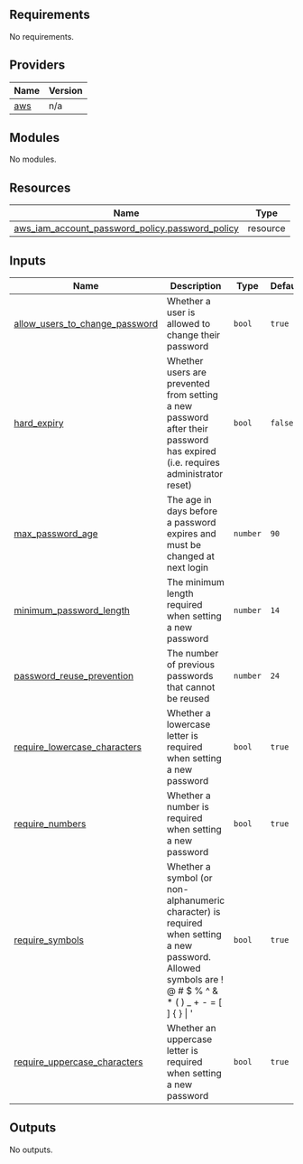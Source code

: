 <!-- BEGIN_TF_DOCS -->
## Requirements

No requirements.

## Providers

| Name | Version |
|------|---------|
| <a name="provider_aws"></a> [aws](#provider\_aws) | n/a |

## Modules

No modules.

## Resources

| Name | Type |
|------|------|
| [aws_iam_account_password_policy.password_policy](https://registry.terraform.io/providers/hashicorp/aws/latest/docs/resources/iam_account_password_policy) | resource |

## Inputs

| Name | Description | Type | Default | Required |
|------|-------------|------|---------|:--------:|
| <a name="input_allow_users_to_change_password"></a> [allow\_users\_to\_change\_password](#input\_allow\_users\_to\_change\_password) | Whether a user is allowed to change their password | `bool` | `true` | no |
| <a name="input_hard_expiry"></a> [hard\_expiry](#input\_hard\_expiry) | Whether users are prevented from setting a new password after their password has expired (i.e. requires administrator reset) | `bool` | `false` | no |
| <a name="input_max_password_age"></a> [max\_password\_age](#input\_max\_password\_age) | The age in days before a password expires and must be changed at next login | `number` | `90` | no |
| <a name="input_minimum_password_length"></a> [minimum\_password\_length](#input\_minimum\_password\_length) | The minimum length required when setting a new password | `number` | `14` | no |
| <a name="input_password_reuse_prevention"></a> [password\_reuse\_prevention](#input\_password\_reuse\_prevention) | The number of previous passwords that cannot be reused | `number` | `24` | no |
| <a name="input_require_lowercase_characters"></a> [require\_lowercase\_characters](#input\_require\_lowercase\_characters) | Whether a lowercase letter is required when setting a new password | `bool` | `true` | no |
| <a name="input_require_numbers"></a> [require\_numbers](#input\_require\_numbers) | Whether a number is required when setting a new password | `bool` | `true` | no |
| <a name="input_require_symbols"></a> [require\_symbols](#input\_require\_symbols) | Whether a symbol (or non-alphanumeric character) is required when setting a new password.  Allowed symbols are ! @ # $ % ^ & * ( ) \_ + - = [ ] { } \| ' | `bool` | `true` | no |
| <a name="input_require_uppercase_characters"></a> [require\_uppercase\_characters](#input\_require\_uppercase\_characters) | Whether an uppercase letter is required when setting a new password | `bool` | `true` | no |

## Outputs

No outputs.
<!-- END_TF_DOCS -->
